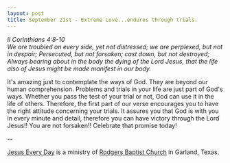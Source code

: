 ```yaml
---
layout: post
title: September 21st - Extreme Love...endures through trials.
---
```


_II Corinthians 4:8-10  
We are troubled on every side, yet not distressed; we are perplexed,
but not in despair; Persecuted, but not forsaken; cast down, but not
destroyed; Always bearing about in the body the dying of the Lord
Jesus, that the life also of Jesus might be made manifest in our
body._

It's amazing just to contemplate the ways of God. They are beyond
our human comprehension. Problems and trials in your life are just
part of God's ways. Whether you pass the test of your trial or not,
God can use it in the life of others. Therefore, the first part of
our verse encourages you to have the right attitude concerning your
trials. It assures you that God is with you in every minute and
detail, therefore you can have victory through the Lord Jesus!! You
are not forsaken!! Celebrate that promise today!

 --

<a href=http://jesuseveryday.net>Jesus Every Day</a> is a ministry of <a href=http://rodgersbaptist.net>Rodgers Baptist Church</a> in Garland, Texas.
